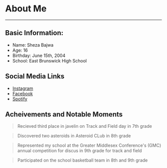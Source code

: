 # About Me
---
## **Basic Information:**
- Name: Sheza Bajwa
- Age: 16
- Birthday: June 15th, 2004
- School: East Brunswick High School

## **Social Media Links**
- [Instagram](https://www.instagram.com/sheza.36/)
- [Facebook](https://www.facebook.com/sheza.bajwa.31/)
- [Spotify](https://open.spotify.com/user/sheza.bajwa?si=b9e0b2a4de2f474b)

## **Acheivements and Notable Moments**
>Recieved third place in javelin on Track and Field day in 7th grade

>Discovered two asteroids in Asteroid CLub in 8th grade

>Represented my school at the Greater Middlesex Conference's (GMC) annual competition for discus in 9th grade for track and field

>Participated on the school basketball team in 8th and 9th grade

